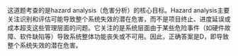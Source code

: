 这道题考查的是hazard analysis（危害分析）的核心目标。Hazard analysis主要关注识别和评估可能导致整个系统失效的潜在危害，而不是项目终止、进度延误或成本超支这些管理层面的问题。它关注的是系统层面由于某些危险事件（如硬件故障、软件缺陷等）导致系统整体功能丧失或不可用。因此，正确答案是D，即导致整个系统失效的潜在危害。